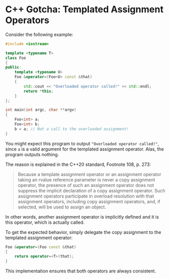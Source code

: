# C++ Gotcha: Templated Assignment Operators

Consider the following example:

```c++
#include <iostream>

template <typename T>
class Foo
{
public:
	template <typename U>
	Foo &operator=(Foo<U> const &that)
	{
		std::cout << "Overloaded operator called!" << std::endl;
		return *this;
	}
};

int main(int argc, char **argv)
{
	Foo<int> a;
	Foo<int> b;
	b = a; // Not a call to the overloaded assignment!
}
```

You might expect this program to output `"Overloaded operator called!"`, since `a` is a valid argument for the templated assignment operator.
Alas, the program outputs nothing.

The reason is explained in the C++20 standard, Footnote 108, p. 273:
> Because a template assignment operator or an assignment operator taking an rvalue reference parameter is never a
copy assignment operator, the presence of such an assignment operator does not suppress the implicit declaration of a copy
assignment operator. Such assignment operators participate in overload resolution with that assignment operators, including
copy assignment operators, and, if selected, will be used to assign an object.

In other words, another assignment operator is implicitly defined and it is this operator, which is actually called.

To get the expected behavior, simply delegate the copy assignment to the templated assignment operator:

```c++
Foo &operator=(Foo const &that)
{
	return operator=<T>(that);
}
```

This implementation ensures that both operators are always consistent.